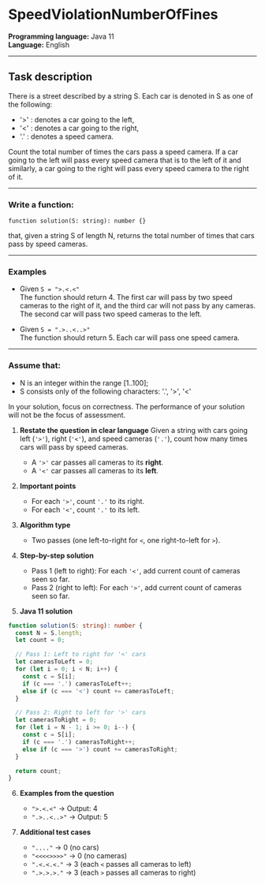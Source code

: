 # SpeedViolationNumberOfFines

**Programming language:** Java 11  
**Language:** English

---

## Task description

There is a street described by a string S. Each car is denoted in S as one of the following:

- '>' : denotes a car going to the left,  
- '<' : denotes a car going to the right,  
- '.' : denotes a speed camera.

Count the total number of times the cars pass a speed camera. If a car going to the left will pass every speed camera that is to the left of it and similarly, a car going to the right will pass every speed camera to the right of it.

---

### Write a function:

```
function solution(S: string): number {}
```

that, given a string S of length N, returns the total number of times that cars pass by speed cameras.

---

### Examples

- Given `S = ">.<.<"`  
  The function should return 4. The first car will pass by two speed cameras to the right of it, and the third car will not pass by any cameras. The second car will pass two speed cameras to the left.

- Given `S = ".>..<..>"`  
  The function should return 5. Each car will pass one speed camera.

---

### Assume that:

- N is an integer within the range [1..100];  
- S consists only of the following characters: '.', '>', '<'

In your solution, focus on correctness. The performance of your solution will not be the focus of assessment.


1. **Restate the question in clear language**
   Given a string with cars going left (`'>'`), right (`'<'`), and speed cameras (`'.'`), count how many times cars will pass by speed cameras.

   * A `'>'` car passes all cameras to its **right**.
   * A `'<'` car passes all cameras to its **left**.

2. **Important points**

   * For each `'>'`, count `'.'` to its right.
   * For each `'<'`, count `'.'` to its left.

3. **Algorithm type**

   * Two passes (one left-to-right for `<`, one right-to-left for `>`).

4. **Step-by-step solution**

   * Pass 1 (left to right): For each `'<'`, add current count of cameras seen so far.
   * Pass 2 (right to left): For each `'>'`, add current count of cameras seen so far.

5. **Java 11 solution**

```ts copy
function solution(S: string): number {
  const N = S.length;
  let count = 0;

  // Pass 1: Left to right for '<' cars
  let camerasToLeft = 0;
  for (let i = 0; i < N; i++) {
    const c = S[i];
    if (c === '.') camerasToLeft++;
    else if (c === '<') count += camerasToLeft;
  }

  // Pass 2: Right to left for '>' cars
  let camerasToRight = 0;
  for (let i = N - 1; i >= 0; i--) {
    const c = S[i];
    if (c === '.') camerasToRight++;
    else if (c === '>') count += camerasToRight;
  }

  return count;
}
```

6. **Examples from the question**

   * `">.<.<"` → Output: 4
   * `".>..<..>"` → Output: 5

7. **Additional test cases**

   * `"...."` → 0 (no cars)
   * `"<<<<>>>>"` → 0 (no cameras)
   * `".<.<.<."` → 3 (each `<` passes all cameras to left)
   * `".>.>.>."` → 3 (each `>` passes all cameras to right)
